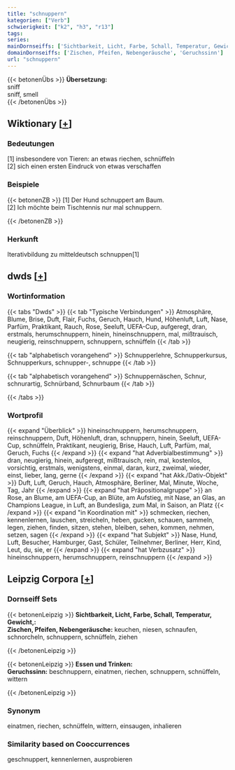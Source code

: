 ```yaml
---
title: "schnuppern"
kategorien: ["Verb"]
schwierigkeit: ["k2", "h3", "r13"]
tags:
series:
mainDornseiffs: ['Sichtbarkeit, Licht, Farbe, Schall, Temperatur, Gewicht,', 'Essen und Trinken']
domainDornseiffs: ['Zischen, Pfeifen, Nebengeräusche', 'Geruchssinn']
url: "schnuppern"
---
```


{{< betonenÜbs >}}
**Übersetzung:**  
sniff  
sniff, smell  
{{< /betonenÜbs >}}

## Wiktionary [[+](https://de.wiktionary.org/wiki/schnuppern)]

### Bedeutungen
[1] insbesondere von Tieren: an etwas riechen, schnüffeln  
[2] sich einen ersten Eindruck von etwas verschaffen  

### Beispiele
{{< betonenZB >}}
[1] Der Hund schnuppert am Baum.  
[2] Ich möchte beim Tischtennis nur mal schnuppern.  

{{< /betonenZB >}}
### Herkunft
Iterativbildung zu mitteldeutsch schnuppen[1]  



## dwds [[+](https://www.dwds.de/wb/schnuppern)]

### Wortinformation
{{< tabs "Dwds" >}}
{{< tab "Typische Verbindungen" >}}
Atmosphäre, Blume, Brise, Duft, Flair, Fuchs, Geruch, Hauch, Hund, Höhenluft, Luft, Nase, Parfüm, Praktikant, Rauch, Rose, Seeluft, UEFA-Cup, aufgeregt, dran, erstmals, herumschnuppern, hinein, hineinschnuppern, mal, mißtrauisch, neugierig, reinschnuppern, schnuppern, schnüffeln
{{< /tab >}}

{{< tab "alphabetisch vorangehend" >}}
Schnupperlehre, Schnupperkursus, Schnupperkurs, schnupper-, schnuppe
{{< /tab >}}

{{< tab "alphabetisch vorangehend" >}}
Schnuppernäschen, Schnur, schnurartig, Schnürband, Schnurbaum
{{< /tab >}}

{{< /tabs >}}

### Wortprofil
{{< expand "Überblick" >}} hineinschnuppern, herumschnuppern, reinschnuppern, Duft, Höhenluft, dran, schnuppern, hinein, Seeluft, UEFA-Cup, schnüffeln, Praktikant, neugierig, Brise, Hauch, Luft, Parfüm, mal, Geruch, Fuchs {{< /expand >}}
{{< expand "hat Adverbialbestimmung" >}} dran, neugierig, hinein, aufgeregt, mißtrauisch, rein, mal, kostenlos, vorsichtig, erstmals, wenigstens, einmal, daran, kurz, zweimal, wieder, einst, lieber, lang, gerne {{< /expand >}}
{{< expand "hat Akk./Dativ-Objekt" >}} Duft, Luft, Geruch, Hauch, Atmosphäre, Berliner, Mal, Minute, Woche, Tag, Jahr {{< /expand >}}
{{< expand "hat Präpositionalgruppe" >}} an Rose, an Blume, am UEFA-Cup, an Blüte, am Aufstieg, mit Nase, an Glas, an Champions League, in Luft, an Bundesliga, zum Mal, in Saison, an Platz {{< /expand >}}
{{< expand "in Koordination mit" >}} schmecken, riechen, kennenlernen, lauschen, streicheln, heben, gucken, schauen, sammeln, legen, ziehen, finden, sitzen, stehen, bleiben, sehen, kommen, nehmen, setzen, sagen {{< /expand >}}
{{< expand "hat Subjekt" >}} Nase, Hund, Luft, Besucher, Hamburger, Gast, Schüler, Teilnehmer, Berliner, Herr, Kind, Leut, du, sie, er {{< /expand >}}
{{< expand "hat Verbzusatz" >}} hineinschnuppern, herumschnuppern, reinschnuppern {{< /expand >}}

## Leipzig Corpora [[+](https://corpora.uni-leipzig.de/en/res?word=schnuppern&corpusId=deu_newscrawl-public_2018)]

### Dornseiff Sets
{{< betonenLeipzig >}}
**Sichtbarkeit, Licht, Farbe, Schall, Temperatur, Gewicht,:**  
**Zischen, Pfeifen, Nebengeräusche:** keuchen, niesen, schnaufen, schnorcheln, schnuppern, schnüffeln, ziehen  

{{< /betonenLeipzig >}}


{{< betonenLeipzig >}}
**Essen und Trinken:**  
**Geruchssinn:** beschnuppern, einatmen, riechen, schnuppern, schnüffeln, wittern  

{{< /betonenLeipzig >}}

### Synonym
einatmen, riechen, schnüffeln, wittern, einsaugen, inhalieren


### Similarity based on Cooccurrences
geschnuppert, kennenlernen, ausprobieren

